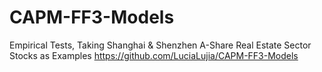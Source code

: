 # CAPM-FF3-Models
Empirical Tests, Taking Shanghai &amp; Shenzhen A-Share Real Estate Sector Stocks as Examples
https://github.com/LuciaLujia/CAPM-FF3-Models
